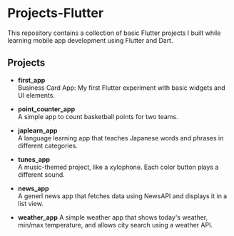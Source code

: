 # Projects-Flutter

This repository contains a collection of basic Flutter projects I built while learning mobile app development using Flutter and Dart.

## Projects

- **first_app**  
  Business Card App: My first Flutter experiment with basic widgets and UI elements.

- **point_counter_app**  
  A simple app to count basketball points for two teams.

- **japlearn_app**  
  A language learning app that teaches Japanese words and phrases in different categories.

- **tunes_app**  
  A music-themed project, like a xylophone. Each color button plays a different sound.

- **news_app**   
  A generl news app that fetches data using NewsAPI and displays it in a list view.
  
- **weather_app** 
  A simple weather app that shows today's weather, min/max temperature, and allows city search using a weather API.


